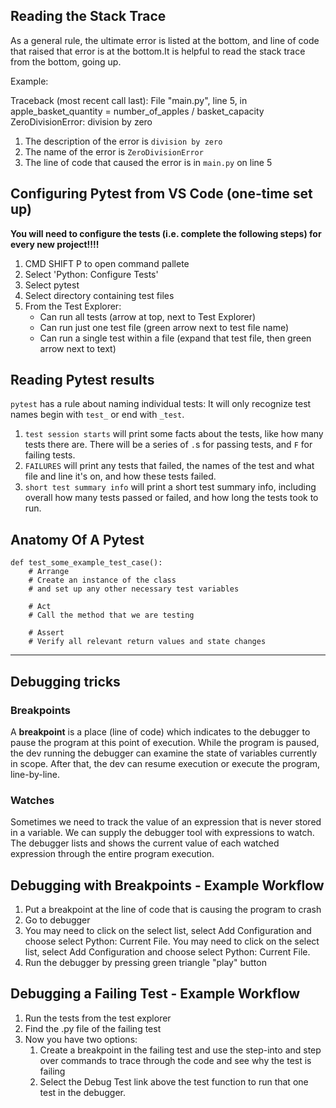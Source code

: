 ## **Reading the Stack Trace**

As a general rule, the ultimate error is listed at the bottom, and line of code that raised that error is at the bottom.It is helpful to read the stack trace from the bottom, going up.

Example: 

Traceback (most recent call last): 
   File "main.py", line 5, in <module>
      apple_basket_quantity = number_of_apples / basket_capacity 
ZeroDivisionError: division by zero

1. The description of the error is `division by zero`
2. The name of the error is `ZeroDivisionError`
3. The line of code that caused the error is in `main.py` on line 5

## **Configuring Pytest from VS Code (one-time set up)**

**You will need to configure the tests (i.e. complete the following steps) for every new project!!!!**

1. CMD SHIFT P to open command pallete
2. Select 'Python: Configure Tests'
3. Select pytest
4. Select directory containing test files
5. From the Test Explorer:
    - Can run all tests (arrow at top, next to Test Explorer)
    - Can run just one test file (green arrow next to test file name)
    - Can run a single test within a file (expand that test file, then green arrow next to text)


## **Reading Pytest results**

`pytest` has a rule about naming individual tests: It will only recognize test names begin with `test_` or end with `_test`. 

1. `test session starts` will print some facts about the tests, like how many tests there are. There will be a series of `.`s for passing tests, and `F` for failing tests.
2. `FAILURES` will print any tests that failed, the names of the test and what file and line it's on, and how these tests failed.
3. `short test summary info` will print a short test summary info, including overall how many tests passed or failed, and how long the tests took to run.

## **Anatomy Of A Pytest**

    def test_some_example_test_case():
        # Arrange
        # Create an instance of the class
        # and set up any other necessary test variables

        # Act
        # Call the method that we are testing

        # Assert
        # Verify all relevant return values and state changes

---

## **Debugging tricks**

### Breakpoints
A **breakpoint** is a place (line of code) which indicates to the debugger to pause the program at this point of execution. While the program is paused, the dev running the debugger can examine the state of variables currently in scope. After that, the dev can resume execution or execute the program, line-by-line.

### Watches
Sometimes we need to track the value of an expression that is never stored in a variable. We can supply the debugger tool with expressions to watch. The debugger lists and shows the current value of each watched expression through the entire program execution.

## **Debugging with Breakpoints - Example Workflow**

1. Put a breakpoint at the line of code that is causing the program to crash
2. Go to debugger
3. You may need to click on the select list, select Add Configuration and choose select Python: Current File. You may need to click on the select list, select Add Configuration and choose select Python: Current File.
4. Run the debugger by pressing green triangle "play" button

## **Debugging a Failing Test - Example Workflow**


1. Run the tests from the test explorer
2. Find the .py file of the failing test
3. Now you have two options:
   1. Create a breakpoint in the failing test and use the step-into and step over commands to trace through the code and see why the test is failing
   2. Select the Debug Test link above the test function to run that one test in the debugger.

